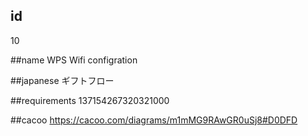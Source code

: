 ## id
10

##name
WPS Wifi configration

##japanese
ギフトフロー

##requirements
137154267320321000

##cacoo
https://cacoo.com/diagrams/m1mMG9RAwGR0uSj8#D0DFD